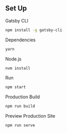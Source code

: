 ## Set Up

Gatsby CLI

   ```sh
   npm install -g gatsby-cli
   ```

Dependencies

   ```sh
   yarn
   ```

Node.js

   ```sh
   nvm install
   ```


Run

   ```sh
   npm start
   ```
Production Build

   ```sh
   npm run build
   ```

Preview Production Site

   ```sh
   npm run serve
   ```
